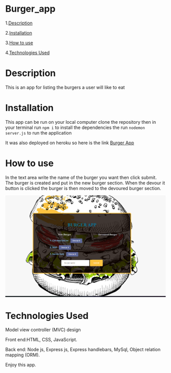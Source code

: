 # Burger_app

1.[Description](#Description)

2.[Installation ](#Installation )

3.[How to use](#How-to-use)

4.[Technologies Used](#Technologies-Used)

# Description
This is an app for listing the burgers a user will like to eat 

# Installation 
This app can be run on your local computer clone the repository then in your terminal run `npm i` to install the dependencies the run `nodemon server.js` to run the application

It was also deployed on heroku so here is the link
[Burger App](https://calm-plains-16763.herokuapp.com/)

# How to use
In the text area write the name of the burger you want then click submit. The burger is created and put in the new burger section. When the devour it button is clicked the burger is then moved to the devoured burger section.

![Burger](public/assets/img/burger_app.PNG)

# Technologies Used
Model view controller (MVC) design


Front end:HTML, CSS, JavaScript.


Back end: Node js, Express js, Express handlebars, MySql, Object relation mapping (ORM).

Enjoy this app.
